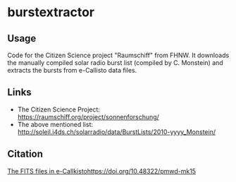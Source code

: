 # burstextractor
## Usage
Code for the Citizen Science project "Raumschiff" from FHNW. It downloads the manually compiled solar radio burst list (compiled by C. Monstein) and extracts the bursts from e-Callisto data files.

## Links
- The Citizen Science Project: https://raumschiff.org/project/sonnenforschung/
- The above mentioned list: http://soleil.i4ds.ch/solarradio/data/BurstLists/2010-yyyy_Monstein/
  
## Citation
[The FITS files in e-Callkisto](https://doi.org/10.48322/pmwd-mk15)https://doi.org/10.48322/pmwd-mk15
